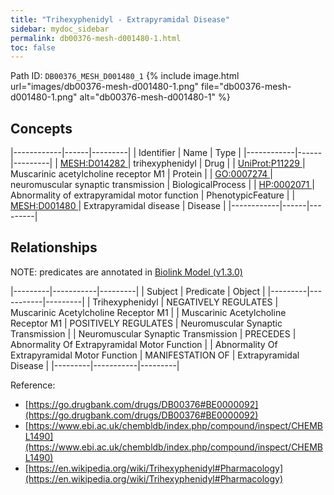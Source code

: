 ```yaml
---
title: "Trihexyphenidyl - Extrapyramidal Disease"
sidebar: mydoc_sidebar
permalink: db00376-mesh-d001480-1.html
toc: false 
---
```



Path ID: `DB00376_MESH_D001480_1`
{% include image.html url="images/db00376-mesh-d001480-1.png" file="db00376-mesh-d001480-1.png" alt="db00376-mesh-d001480-1" %}

## Concepts

|------------|------|---------|
| Identifier | Name | Type    |
|------------|------|---------|
| <a href="https://identifiers.org/MESH:D014282">MESH:D014282 </a> | trihexyphenidyl | Drug |
| <a href="https://identifiers.org/UniProt:P11229">UniProt:P11229 </a> | Muscarinic acetylcholine receptor M1 | Protein |
| <a href="https://identifiers.org/GO:0007274">GO:0007274 </a> | neuromuscular synaptic transmission | BiologicalProcess |
| <a href="https://identifiers.org/HP:0002071">HP:0002071 </a> | Abnormality of extrapyramidal motor function | PhenotypicFeature |
| <a href="https://identifiers.org/MESH:D001480">MESH:D001480 </a> | Extrapyramidal disease | Disease |
|------------|------|---------|

## Relationships


NOTE: predicates are annotated in <a href="https://github.com/biolink/biolink-model/releases/tag/v1.3.0">Biolink Model (v1.3.0)</a>

|---------|-----------|---------|
| Subject | Predicate | Object  |
|---------|-----------|---------|
| Trihexyphenidyl | NEGATIVELY REGULATES | Muscarinic Acetylcholine Receptor M1 |
| Muscarinic Acetylcholine Receptor M1 | POSITIVELY REGULATES | Neuromuscular Synaptic Transmission |
| Neuromuscular Synaptic Transmission | PRECEDES | Abnormality Of Extrapyramidal Motor Function |
| Abnormality Of Extrapyramidal Motor Function | MANIFESTATION OF | Extrapyramidal Disease |
|---------|-----------|---------|

Reference: 
  - [https://go.drugbank.com/drugs/DB00376#BE0000092](https://go.drugbank.com/drugs/DB00376#BE0000092)
  - [https://www.ebi.ac.uk/chembldb/index.php/compound/inspect/CHEMBL1490](https://www.ebi.ac.uk/chembldb/index.php/compound/inspect/CHEMBL1490)
  - [https://en.wikipedia.org/wiki/Trihexyphenidyl#Pharmacology](https://en.wikipedia.org/wiki/Trihexyphenidyl#Pharmacology)
